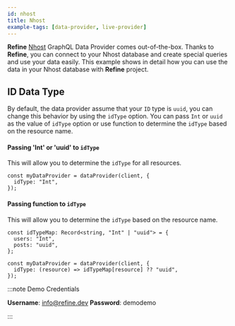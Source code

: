 ```yaml
---
id: nhost
title: Nhost
example-tags: [data-provider, live-provider]
---
```


**Refine** [Nhost](https://nhost.io/) GraphQL Data Provider comes out-of-the-box. Thanks to **Refine**, you can connect to your Nhost database and create special queries and use your data easily. This example shows in detail how you can use the data in your Nhost database with **Refine** project.

## ID Data Type

By default, the data provider assume that your `ID` type is `uuid`, you can change this behavior by using the `idType` option. You can pass `Int` or `uuid` as the value of `idType` option or use function to determine the `idType` based on the resource name.

#### Passing 'Int' or 'uuid' to `idType`

This will allow you to determine the `idType` for all resources.

```tsx
const myDataProvider = dataProvider(client, {
  idType: "Int",
});
```

#### Passing function to `idType`

This will allow you to determine the `idType` based on the resource name.

```tsx
const idTypeMap: Record<string, "Int" | "uuid"> = {
  users: "Int",
  posts: "uuid",
};

const myDataProvider = dataProvider(client, {
  idType: (resource) => idTypeMap[resource] ?? "uuid",
});
```

:::note Demo Credentials

**Username**: info@refine.dev
**Password**: demodemo

:::

<CodeSandboxExample path="data-provider-nhost" />
